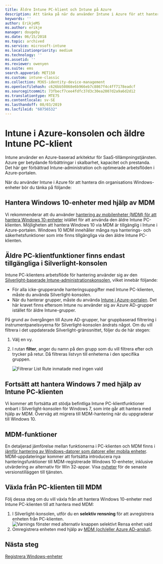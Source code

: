 ```yaml
---
title: Äldre Intune PC-klient och Intune på Azure
description: Att tänka på när du använder Intune i Azure för att hantera din organisations Windows-enheter.
keywords: ''
author: ErikjeMS
ms.author: erikje
manager: dougeby
ms.date: 06/15/2018
ms.topic: archived
ms.service: microsoft-intune
ms.localizationpriority: medium
ms.technology: ''
ms.assetid: ''
ms.reviewer: owenyen
ms.suite: ems
search.appverid: MET150
ms.custom: intune-classic
ms.collection: M365-identity-device-management
ms.openlocfilehash: c626bb50868e6b966eb7c8867f4c4ff7178eadcf
ms.sourcegitcommit: 73fbecf7cee4fdfc37d3c30ea2007d2a9a6d2d12
ms.translationtype: MTE75
ms.contentlocale: sv-SE
ms.lasthandoff: 08/03/2019
ms.locfileid: "68756532"
---
```

# <a name="intune-on-azure-console-and-legacy-intune-pc-client"></a>Intune i Azure-konsolen och äldre Intune PC-klient

Intune använder en Azure-baserad arkitektur för SaaS-tillämpningstjänsten. Azure ger betydande förbättringar i skalbarhet, kapacitet och prestanda. Det här ger förbättrad Intune-administration och optimerade arbetsflöden i Azure-portalen. 

När du använder Intune i Azure för att hantera din organisations Windows-enheter bör du tänka på följande:

## <a name="manage-windows-10-devices-by-using-mdm"></a>Hantera Windows 10-enheter med hjälp av MDM

Vi rekommenderar att du använder [hantering av mobilenheter (MDM) för att hantera Windows 10-enheter](https://docs.microsoft.com/intune/device-restrictions-windows-10) istället för att använda den äldre Intune PC-klienten. Möjligheten att hantera Windows 10 via MDM är tillgänglig i Intune i Azure-portalen. Windows 10 MDM innehåller många nya hanterings- och säkerhetsfunktioner som inte finns tillgängliga via den äldre Intune PC-klienten.

## <a name="legacy-pc-client-features-are-only-available-in-the-silverlight-console"></a>Äldre PC-klientfunktioner finns endast tillgängliga i Silverlight-konsolen

Intune PC-klientens arbetsflöde för hantering använder sig av den [Silverlight-baserade Intune-administrationskonsolen](https://manage.microsoft.com/), vilket innebär följande:

- För alla icke-grupperande hanteringsuppgifter med Intune PC-klienten, måste du använda Silverlight-konsolen.
- När du hanterar grupper, måste du använda [Intune i Azure-portalen](https://portal.azure.com/). Det här kravet finns eftersom Intune nu använder sig av Azure AD-grupper istället för äldre Intune-grupper. 

På grund av övergången till Azure AD-grupper, har gruppbaserad filtrering i instrumentpanelsvyerna för Silverlight-konsolen ändrats något. Om du vill filtrera i det uppdaterade Silverlight-gränssnittet, följer du de här stegen:

1. Välj en vy.
2. I rutan **filter**, anger du namn på den grupp som du vill filtrera efter och trycker på retur. Då filtreras listvyn till enheterna i den specifika gruppen.

   ![Filtrerar List Rute inmatade med ingen vald](media/intune-legacy-pc-client/image01.png)


## <a name="continue-to-manage-windows-7-by-using-intune-pc-client"></a>Fortsätt att hantera Windows 7 med hjälp av Intune PC-klienten

Vi kommer att fortsätta att stödja befintliga Intune PC-klientfunktioner enbart i Silverlight-konsolen för Windows 7, som inte går att hantera med hjälp av MDM. Överväg att migrera till MDM-hantering när du uppgraderar till Windows 10.

## <a name="mdm-capabilities"></a>MDM-funktioner

En detaljerad jämförelse mellan funktionerna i PC-klienten och MDM finns i [jämför hantering av Windows-datorer som datorer eller mobila enheter](pc-management-comparison.md). MDM-uppdateringar kommer att fortsätta introducera nya hanteringsfunktioner till MDM-registrerade Windows 10-enheter, inklusive utvärdering av alternativ för Win 32-appar. Visa [nyheter](https://docs.microsoft.com/intune/whats-new) för de senaste versionstilläggen till tjänsten.

## <a name="switch-from-pc-client-to-mdm"></a>Växla från PC-klienten till MDM

Följ dessa steg om du vill växla från att hantera Windows 10-enheter med Intune PC-klienten till att hantera med MDM:

1. I Silverlight-konsolen, utför du en **selektiv rensning** för att avregistrera enheten från PC-klienten.
  ![Varnings fönster med alternativ knappen selektivt Rensa enhet vald](media/intune-legacy-pc-client/image02.png)
2. Omregistrera enheten med hjälp av [MDM (och/eller Azure AD-anslut)](https://docs.microsoft.com/intune/windows-enroll). 

## <a name="next-steps"></a>Nästa steg
[Registrera Windows-enheter](https://docs.microsoft.com/intune/windows-enroll)

 
